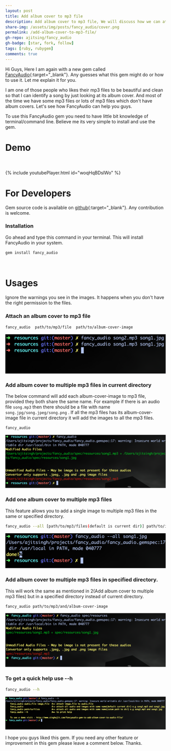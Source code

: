 ```yaml
---
layout: post
title: Add album cover to mp3 file
description: Add album cover to mp3 file, We will discuss how we can attach album-cover-image file with mp3 file. And using it with multiple mp3 files.
share-img: /assets/img/posts/fancy_audio/cover.png
permalink: /add-album-cover-to-mp3-file/
gh-repo: ajitsing/fancy_audio
gh-badge: [star, fork, follow]
tags: [ruby, rubygem]
comments: true
---
```


Hi Guys, Here I am again with a new gem called [FancyAudio](https://rubygems.org/gems/fancy_audio){:target="_blank"}. Any guesses what this gem might do or how to use it. Let me explain it for you.

I am one of those people who likes their mp3 files to be beautiful and clean so that I can identify a song by just looking at its album cover. And most of the time we have some mp3 files or lots of mp3 files which don't have album covers. Let's see how FancyAudio can help you guys.

To use this FancyAudio gem you need to have little bit knowledge of terminal/command line. Believe me its very simple to install and use the gem.

# Demo<br><br>

{% include youtubePlayer.html id="woqHqBDslWo" %}

# For Developers

Gem source code is available on [github](https://github.com/ajitsing/fancy_audio){:target="_blank"}. Any contribution is welcome.

### Installation

Go ahead and type this command in your terminal. This will install FancyAudio in your system.

```bash
gem install fancy_audio
```
<br>

# Usages

Ignore the warnings you see in the images. It happens when you don't have the right permission to the files.

### Attach an album cover to mp3 file

```bash
fancy_audio  path/to/mp3/file  path/to/album-cover-image
```

![Crepe](/assets/img/posts/fancy_audio/fancy_audio_1.png)

### Add album cover to multiple mp3 files in current directory

The below command will add each album-cover-image to mp3 file, provided they both share the same name. For example if there is an audio file `song.mp3` then there should be a file with name `song.jpg/song.jpeg/song.png` . If all the mp3 files has its album-cover-image file in current directory it will add the images to all the mp3 files.

```bash
fancy_audio
```

![Crepe](/assets/img/posts/fancy_audio/fancy_audio_2.png)

### Add one album cover to multiple mp3 files

This feature allows you to add a single image to multiple mp3 files in the same or specified directory.

```bash
fancy_audio --all [path/to/mp3/files(default is current dir)] path/to/image/file
```

![Crepe](/assets/img/posts/fancy_audio/fancy_audio_3.png)

### Add album cover to multiple mp3 files in specified directory.

This will work the same as mentioned in 2(Add album cover to multiple mp3 files) but in a specified directory instead of current directory.

```bash
fancy_audio path/to/mp3/and/album-cover-image
```

![Crepe](/assets/img/posts/fancy_audio/fancy_audio_4.png)

### To get a quick help use --h

```bash
fancy_audio --h
```

![Crepe](/assets/img/posts/fancy_audio/fancy_audio_5.png)

I hope you guys liked this gem. If you need any other feature or improvement in this gem please leave a comment below. Thanks.